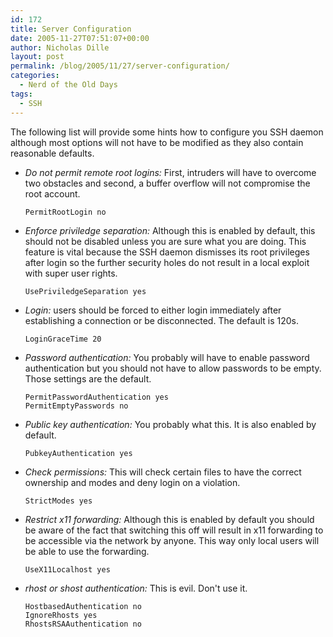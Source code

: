 ```yaml
---
id: 172
title: Server Configuration
date: 2005-11-27T07:51:07+00:00
author: Nicholas Dille
layout: post
permalink: /blog/2005/11/27/server-configuration/
categories:
  - Nerd of the Old Days
tags:
  - SSH
---
```

The following list will provide some hints how to configure you SSH daemon although most options will not have to be modified as they also contain reasonable defaults.<!--more-->

* _Do not permit remote root logins:_ First, intruders will have to overcome two obstacles and second, a buffer overflow will not compromise the root account.

  ```
  PermitRootLogin no
  ```

* _Enforce priviledge separation:_ Although this is enabled by default, this should not be disabled unless you are sure what you are doing. This feature is vital because the SSH daemon dismisses its root privileges after login so the further security holes do not result in a local exploit with super user rights.

  ```
  UsePriviledgeSeparation yes
  ```

* _Login:_ users should be forced to either login immediately after establishing a connection or be disconnected. The default is 120s.

  ```
  LoginGraceTime 20
  ```

* _Password authentication:_ You probably will have to enable password authentication but you should not have to allow passwords to be empty. Those settings are the default.

  ```
  PermitPasswordAuthentication yes
  PermitEmptyPasswords no
  ```

* _Public key authentication:_ You probably what this. It is also enabled by default.

  ```
  PubkeyAuthentication yes
  ```

* _Check permissions:_ This will check certain files to have the correct ownership and modes and deny login on a violation.

  ```
  StrictModes yes
  ```

* _Restrict x11 forwarding:_ Although this is enabled by default you should be aware of the fact that switching this off will result in x11 forwarding to be accessible via the network by anyone. This way only local users will be able to use the forwarding.

  ```
  UseX11Localhost yes
  ```

* _rhost or shost authentication:_ This is evil. Don't use it.

  ```
  HostbasedAuthentication no
  IgnoreRhosts yes
  RhostsRSAAuthentication no
  ```